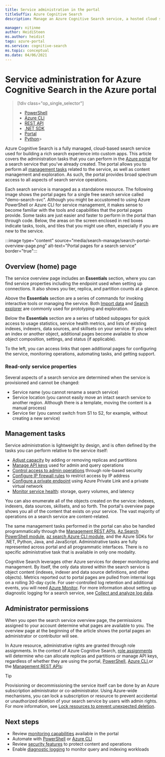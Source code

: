 ```yaml
---
title: Service administration in the portal
titleSuffix: Azure Cognitive Search
description: Manage an Azure Cognitive Search service, a hosted cloud search service on Microsoft Azure, using the Azure portal.

manager: nitinme
author: HeidiSteen
ms.author: heidist
tags: azure-portal
ms.service: cognitive-search
ms.topic: conceptual
ms.date: 04/06/2021
---
```

# Service administration for Azure Cognitive Search in the Azure portal

> [!div class="op_single_selector"]
>
> * [PowerShell](search-manage-powershell.md)
> * [Azure CLI](search-manage-azure-cli.md)
> * [REST API](/rest/api/searchmanagement/)
> * [.NET SDK](/dotnet/api/microsoft.azure.management.search)
> * [Portal](search-manage.md)
> * [Python](https://pypi.python.org/pypi/azure-mgmt-search/0.1.0)> 

Azure Cognitive Search is a fully managed, cloud-based search service used for building a rich search experience into custom apps. This article covers the administration tasks that you can perform in the [Azure portal](https://portal.azure.com) for a search service that you've already created. The portal allows you to perform all [management tasks](#management-tasks) related to the service, as well as content management and exploration. As such, the portal provides broad spectrum access to all aspects of search service operations.

Each search service is managed as a standalone resource. The following image shows the portal pages for a single free search service called "demo-search-svc". Although you might be accustomed to using Azure PowerShell or Azure CLI for service management, it makes sense to become familiar with the tools and capabilities that the portal pages provide. Some tasks are just easier and faster to perform in the portal than through code. Below, the areas on the screen enclosed in red boxes indicate tasks, tools, and tiles that you might use often, especially if you are new to the service.

:::image type="content" source="media/search-manage/search-portal-overview-page.png" alt-text="Portal pages for a search service" border="true":::

## Overview (home) page

The service overview page includes an **Essentials** section, where you can find service properties including the endpoint used when setting up connections. It also shows you tier, replica, and partition counts at a glance.

Above the **Essentials** section are a series of commands for invoking interactive tools or managing the service. Both [Import data](search-get-started-portal.md) and [Search explorer](search-explorer.md) are commonly used for prototyping and exploration.

Below the **Essentials** section are a series of tabbed subpages for quick access to usage statistics, service health metrics, and lists of existing indexes, indexers, data sources, and skillsets on your service. If you select an index or another object, additional pages become available to show object composition, settings, and status (if applicable).

To the left, you can access links that open additional pages for configuring the service, monitoring  operations, automating tasks, and getting support.

### Read-only service properties

Several aspects of a search service are determined when the service is provisioned and cannot be changed:

* Service name (you cannot rename a search service)
* Service location (you cannot easily move an intact search service to another region. Although there is a template, moving the content is a manual process)
* Service tier (you cannot switch from S1 to S2, for example, without creating a new service)

## Management tasks

Service administration is lightweight by design, and is often defined by the tasks you can perform relative to the service itself:

* [Adjust capacity](search-capacity-planning.md) by adding or removing replicas and partitions
* [Manage API keys](search-security-api-keys.md) used for admin and query operations
* [Control access to admin operations](search-security-rbac.md) through role-based security
* [Configure IP firewall rules](service-configure-firewall.md) to restrict access by IP address
* [Configure a private endpoint](service-create-private-endpoint.md) using Azure Private Link and a private virtual network
* [Monitor service health](search-monitor-usage.md): storage, query volumes, and latency

You can also enumerate all of the objects created on the service: indexes, indexers, data sources, skillsets, and so forth. The portal's overview page shows you all of the content that exists on your service. The vast majority of operations on a search service are content-related.

The same management tasks performed in the portal can also be handled programmatically through the [Management REST APIs](/rest/api/searchmanagement/), [Az.Search PowerShell module](search-manage-powershell.md), [az search Azure CLI module](search-manage-azure-cli.md), and the Azure SDKs for .NET, Python, Java, and JavaScript. Administrative tasks are fully represented across portal and all programmatic interfaces. There is no specific administrative task that is available in only one modality.

Cognitive Search leverages other Azure services for deeper monitoring and management. By itself, the only data stored within the search service is object content (indexes, indexer and data source definitions, and other objects). Metrics reported out to portal pages are pulled from internal logs on a rolling 30-day cycle. For user-controlled log retention and additional events, you will need [Azure Monitor](../azure-monitor/index.yml). For more information about setting up diagnostic logging for a search service, see [Collect and analyze log data](search-monitor-logs.md).

## Administrator permissions

When you open the search service overview page, the permissions assigned to your account determine what pages are available to you. The overview page at the beginning of the article shows the portal pages an administrator or contributor will see.

In Azure resource, administrative rights are granted through role assignments. In the context of Azure Cognitive Search, [role assignments](search-security-rbac.md) will determine who can allocate replicas and partitions or manage API keys, regardless of whether they are using the portal, [PowerShell](search-manage-powershell.md), [Azure CLI](search-manage-azure-cli.md),or the [Management REST APIs](/rest/api/searchmanagement/search-howto-management-rest-api):

> [!TIP]
> Provisioning or decommissioning the service itself can be done by an Azure subscription administrator or co-administrator. Using Azure-wide mechanisms, you can lock a subscription or resource to prevent accidental or unauthorized deletion of your search service by users with admin rights. For more information, see [Lock resources to prevent unexpected deletion](../azure-resource-manager/management/lock-resources.md).

## Next steps

* Review [monitoring capabilities](search-monitor-usage.md) available in the portal
* Automate with [PowerShell](search-manage-powershell.md) or [Azure CLI](search-manage-azure-cli.md)
* Review [security features](search-security-overview.md) to protect content and operations
* Enable [diagnostic logging](search-monitor-logs.md) to monitor query and indexing workloads